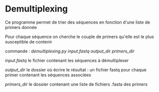# Demultiplexing

Ce programme permet de trier des séquences en fonction d'une liste de primers donnée

Pour chaque séquence on cherche le couple de primers qu'elle est le plus susceptible de contenir

commande : *demultiplexing.py input.fastq output_dir primers_dir*

*input.fastq* le fichier contenant les séquences à démultiplexer

*output_dir* le dossier où écrire le résultat : un fichier fastq pour chaque primer contenant les séquences associées

*primers_dir* le dossier contenant une liste de fichiers .fasta des primers
